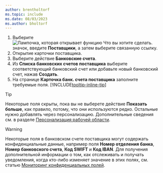 ```yaml
---
author: brentholtorf
ms.topic: include
ms.date: 08/03/2023
ms.author: bholtorf
---
```


1. Выберите ![Лампочка, которая открывает функцию Что вы хотите сделать.](../media/ui-search/search_small.png "Что вы хотите сделать") значок, введите **Поставщики**, а затем выберите связанную ссылку.
2. Открытие карточки поставщика.
3. Выберите действие **Банковские счета**.
4. Из **Списка банковских счетов поставщика** выберите соответствующий банковский счет или добавьте новый банковский счет, нажав **Создать**.
5. На странице **Карточка банк. счета поставщика** заполните требуемые поля. [!INCLUDE[tooltip-inline-tip](../includes/tooltip-inline-tip_md.md)]

> [!TIP]
> Некоторые поля скрыты, пока вы не выберете действие **Показать больше**, как правило, потому, что они используются редко. Остальные нужно добавлять через персонализацию. Дополнительные сведения см. в разделе [Персонализация рабочей области](../ui-personalization-user.md).

> [!WARNING]
> Некоторые поля в банковском счете поставщика могут содержать конфиденциальные данные, например поля **Номер отделения банка**, **Номер банковского счета**, **Код SWIFT** и **Код IBAN**. Для получения дополнительной информации о том, как отслеживать и получать уведомления, когда кто-либо изменяет значение в этих полях, см. статью [Мониторинг конфиденциальных полей](../across-log-changes.md#monitor-sensitive-fields).
